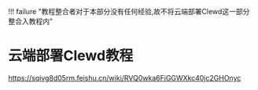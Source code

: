 !!! failure "教程整合者对于本部分没有任何经验,故不将云端部署Clewd这一部分整合入教程内"

# 云端部署Clewd教程
https://sqivg8d05rm.feishu.cn/wiki/RVQ0wka6FiGGWXkc40jc2GHOnyc